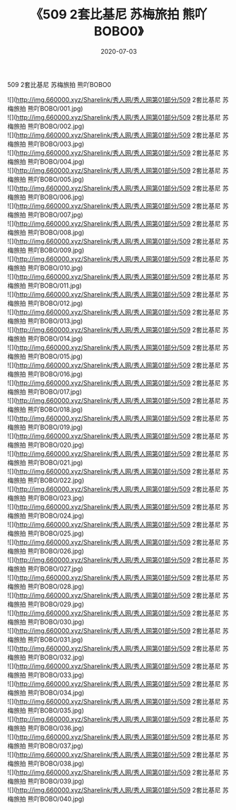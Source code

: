 ﻿---
layout: post
title:  《509 2套比基尼 苏梅旅拍 熊吖BOBO0》
date:   2020-07-03
img: http://img.660000.xyz/Sharelink/秀人网/秀人网第01部分/509 2套比基尼 苏梅旅拍 熊吖BOBO0/000.jpg
categories: [美女, 清纯, 唯美]
---

509 2套比基尼 苏梅旅拍 熊吖BOBO0

  ![](http://img.660000.xyz/Sharelink/秀人网/秀人网第01部分/509 2套比基尼 苏梅旅拍 熊吖BOBO/001.jpg) <br> ![](http://img.660000.xyz/Sharelink/秀人网/秀人网第01部分/509 2套比基尼 苏梅旅拍 熊吖BOBO/002.jpg) <br> ![](http://img.660000.xyz/Sharelink/秀人网/秀人网第01部分/509 2套比基尼 苏梅旅拍 熊吖BOBO/003.jpg) <br> ![](http://img.660000.xyz/Sharelink/秀人网/秀人网第01部分/509 2套比基尼 苏梅旅拍 熊吖BOBO/004.jpg) <br> ![](http://img.660000.xyz/Sharelink/秀人网/秀人网第01部分/509 2套比基尼 苏梅旅拍 熊吖BOBO/005.jpg) <br> ![](http://img.660000.xyz/Sharelink/秀人网/秀人网第01部分/509 2套比基尼 苏梅旅拍 熊吖BOBO/006.jpg) <br> ![](http://img.660000.xyz/Sharelink/秀人网/秀人网第01部分/509 2套比基尼 苏梅旅拍 熊吖BOBO/007.jpg) <br> ![](http://img.660000.xyz/Sharelink/秀人网/秀人网第01部分/509 2套比基尼 苏梅旅拍 熊吖BOBO/008.jpg) <br> ![](http://img.660000.xyz/Sharelink/秀人网/秀人网第01部分/509 2套比基尼 苏梅旅拍 熊吖BOBO/009.jpg) <br> ![](http://img.660000.xyz/Sharelink/秀人网/秀人网第01部分/509 2套比基尼 苏梅旅拍 熊吖BOBO/010.jpg) <br> ![](http://img.660000.xyz/Sharelink/秀人网/秀人网第01部分/509 2套比基尼 苏梅旅拍 熊吖BOBO/011.jpg) <br> ![](http://img.660000.xyz/Sharelink/秀人网/秀人网第01部分/509 2套比基尼 苏梅旅拍 熊吖BOBO/012.jpg) <br> ![](http://img.660000.xyz/Sharelink/秀人网/秀人网第01部分/509 2套比基尼 苏梅旅拍 熊吖BOBO/013.jpg) <br> ![](http://img.660000.xyz/Sharelink/秀人网/秀人网第01部分/509 2套比基尼 苏梅旅拍 熊吖BOBO/014.jpg) <br> ![](http://img.660000.xyz/Sharelink/秀人网/秀人网第01部分/509 2套比基尼 苏梅旅拍 熊吖BOBO/015.jpg) <br> ![](http://img.660000.xyz/Sharelink/秀人网/秀人网第01部分/509 2套比基尼 苏梅旅拍 熊吖BOBO/016.jpg) <br> ![](http://img.660000.xyz/Sharelink/秀人网/秀人网第01部分/509 2套比基尼 苏梅旅拍 熊吖BOBO/017.jpg) <br> ![](http://img.660000.xyz/Sharelink/秀人网/秀人网第01部分/509 2套比基尼 苏梅旅拍 熊吖BOBO/018.jpg) <br> ![](http://img.660000.xyz/Sharelink/秀人网/秀人网第01部分/509 2套比基尼 苏梅旅拍 熊吖BOBO/019.jpg) <br> ![](http://img.660000.xyz/Sharelink/秀人网/秀人网第01部分/509 2套比基尼 苏梅旅拍 熊吖BOBO/020.jpg) <br> ![](http://img.660000.xyz/Sharelink/秀人网/秀人网第01部分/509 2套比基尼 苏梅旅拍 熊吖BOBO/021.jpg) <br> ![](http://img.660000.xyz/Sharelink/秀人网/秀人网第01部分/509 2套比基尼 苏梅旅拍 熊吖BOBO/022.jpg) <br> ![](http://img.660000.xyz/Sharelink/秀人网/秀人网第01部分/509 2套比基尼 苏梅旅拍 熊吖BOBO/023.jpg) <br> ![](http://img.660000.xyz/Sharelink/秀人网/秀人网第01部分/509 2套比基尼 苏梅旅拍 熊吖BOBO/024.jpg) <br> ![](http://img.660000.xyz/Sharelink/秀人网/秀人网第01部分/509 2套比基尼 苏梅旅拍 熊吖BOBO/025.jpg) <br> ![](http://img.660000.xyz/Sharelink/秀人网/秀人网第01部分/509 2套比基尼 苏梅旅拍 熊吖BOBO/026.jpg) <br> ![](http://img.660000.xyz/Sharelink/秀人网/秀人网第01部分/509 2套比基尼 苏梅旅拍 熊吖BOBO/027.jpg) <br> ![](http://img.660000.xyz/Sharelink/秀人网/秀人网第01部分/509 2套比基尼 苏梅旅拍 熊吖BOBO/028.jpg) <br> ![](http://img.660000.xyz/Sharelink/秀人网/秀人网第01部分/509 2套比基尼 苏梅旅拍 熊吖BOBO/029.jpg) <br> ![](http://img.660000.xyz/Sharelink/秀人网/秀人网第01部分/509 2套比基尼 苏梅旅拍 熊吖BOBO/030.jpg) <br> ![](http://img.660000.xyz/Sharelink/秀人网/秀人网第01部分/509 2套比基尼 苏梅旅拍 熊吖BOBO/031.jpg) <br> ![](http://img.660000.xyz/Sharelink/秀人网/秀人网第01部分/509 2套比基尼 苏梅旅拍 熊吖BOBO/032.jpg) <br> ![](http://img.660000.xyz/Sharelink/秀人网/秀人网第01部分/509 2套比基尼 苏梅旅拍 熊吖BOBO/033.jpg) <br> ![](http://img.660000.xyz/Sharelink/秀人网/秀人网第01部分/509 2套比基尼 苏梅旅拍 熊吖BOBO/034.jpg) <br> ![](http://img.660000.xyz/Sharelink/秀人网/秀人网第01部分/509 2套比基尼 苏梅旅拍 熊吖BOBO/035.jpg) <br> ![](http://img.660000.xyz/Sharelink/秀人网/秀人网第01部分/509 2套比基尼 苏梅旅拍 熊吖BOBO/036.jpg) <br> ![](http://img.660000.xyz/Sharelink/秀人网/秀人网第01部分/509 2套比基尼 苏梅旅拍 熊吖BOBO/037.jpg) <br> ![](http://img.660000.xyz/Sharelink/秀人网/秀人网第01部分/509 2套比基尼 苏梅旅拍 熊吖BOBO/038.jpg) <br> ![](http://img.660000.xyz/Sharelink/秀人网/秀人网第01部分/509 2套比基尼 苏梅旅拍 熊吖BOBO/039.jpg) <br> ![](http://img.660000.xyz/Sharelink/秀人网/秀人网第01部分/509 2套比基尼 苏梅旅拍 熊吖BOBO/040.jpg) <br>